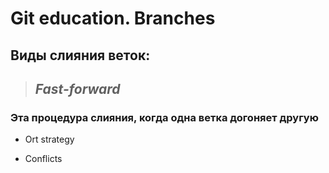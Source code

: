 # Git education. Branches

## Виды слияния веток:

>## *Fast-forward*

### Эта процедура слияния, когда одна ветка догоняет другую

* Ort strategy

* Conflicts

